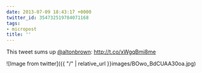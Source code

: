 ```yaml
---
date: 2013-07-09 18:43:17 +0000
twitter_id: 354732519784071168
tags:
- micropost
title: ''
---
```


This tweet sums up [@altonbrown](https://twitter.com/altonbrown): http://t.co/xWgqBmi8me

![Image from twitter]({{ "/" | relative_url  }}images/BOwo_BdCUAA30oa.jpg)
